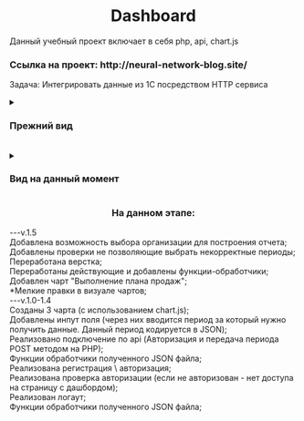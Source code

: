 
<h1 align="center">Dashboard</h1>
Данный учебный проект включает в себя php, api, chart.js

<h3>Ссылка на проект: http://neural-network-blog.site/ </h3>


Задача: Интегрировать данные из 1С посредством HTTP сервиса
<details> 
<summary> <h3>Прежний вид  </h3></summary>
<details>
<summary> v1.0 </summary>
<img src="https://user-images.githubusercontent.com/65172872/230791161-a8f6955e-d5b2-497e-a438-1fa81b24ac46.png">
</details>

<details> 
<summary> v1.4 </summary>
<img src="https://user-images.githubusercontent.com/65172872/231189991-6e7f017e-7209-4ddd-88f4-bf155dbc4af1.png">
<img src="https://user-images.githubusercontent.com/65172872/231190750-1b76991f-c655-4bbf-a57d-e03ed10eae16.png">
<img src="https://user-images.githubusercontent.com/65172872/231191082-fd1ede61-1bbf-4638-877c-d0c4d914652a.png">
</details> 
</details>
<br>
<details>
<summary> <h3> Вид на данный момент </h3> </summary>
<h4>Основная страница</h4>
<img src="https://user-images.githubusercontent.com/65172872/231757791-799a8f63-c78c-493f-b3db-e13eb6b96e80.png">
<img src="https://user-images.githubusercontent.com/65172872/231757899-a1b15e1a-2663-4ddf-a540-3ca571e13dc2.png">
<img src="https://user-images.githubusercontent.com/65172872/231758059-4b6d638b-40cc-4142-a672-473e8380b80f.png">
<h4> Регистрация / Авторизация</h4>
<img src="https://user-images.githubusercontent.com/65172872/231190750-1b76991f-c655-4bbf-a57d-e03ed10eae16.png">
<img src="https://user-images.githubusercontent.com/65172872/231191082-fd1ede61-1bbf-4638-877c-d0c4d914652a.png">
</details> 

<h3 align="center">На данном этапе:</h3>
---v.1.5
<summary>Добавлена возможность выбора организации для построения отчета;</summary>
<summary>Добавлены проверки не позволяющие выбрать некорректные периоды;</summary>
<summary>Переработана верстка;</summary>
<summary>Переработаны действующие и добавлены функции-обработчики;</summary>
<summary>Добавлен чарт "Выполнение плана продаж";</summary>
<summary>*Мелкие правки в визуале чартов;</summary>
---v.1.0-1.4
<summary>Созданы 3 чарта (с использованием chart.js);</summary>
<summary>Добавлены инпут поля (через них вводится период за который нужно получить данные. Данный период кодируется в JSON);</summary>
<summary>Реализовано подключение по api (Авторизация и передача периода POST методом на PHP);</summary>
<summary>Функции обработчики полученного JSON файла;</summary>
<summary>Реализована регистрация \ авторизация;</summary>
<summary>Реализована проверка авторизации (если не авторизован - нет доступа на страницу с дашбордом);</summary>
<summary>Реализован логаут;</summary>
<summary>Функции обработчики полученного JSON файла;</summary>


